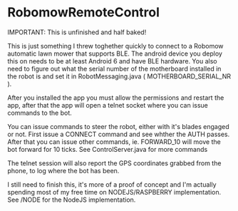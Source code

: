 # RobomowRemoteControl

IMPORTANT: This is unfinished and half baked!

This is just something I threw toghether quickly to connect to a Robomow automatic lawn mower that supports BLE.
The android device you deploy this on needs to be at least Android 6 and have BLE hardware.
You also need to figure out what the serial number of the motherboard installed in the robot is and set it in RobotMessaging.java ( MOTHERBOARD_SERIAL_NR ).

After you installed the app you must allow the permissions and restart the app, 
after that the app will open a telnet socket where you can issue commands to the bot.

You can issue commands to steer the robot, either with it's blades engaged or not.
First issue a CONNECT command and see whther the AUTH passes. After that you can issue other commands, ie. FORWARD_10 will move the bot forward for 10 ticks.
See ControlServer.java for more commands

The telnet session will also report the GPS coordinates grabbed from the phone, to log where the bot has been.

I still need to finish this, it's more of a proof of concept and I'm actually spending most of my free time on NODEJS/RASPBERRY implementation.
See /NODE for the NodeJS implementation.
